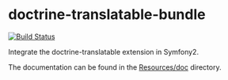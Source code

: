 doctrine-translatable-bundle
============================

[![Build Status](https://travis-ci.org/Prezent/doctrine-translatable-bundle.png?branch=master)](https://travis-ci.org/Prezent/doctrine-translatable-bundle)

Integrate the doctrine-translatable extension in Symfony2.

The documentation can be found in the [Resources/doc](Resources/doc/index.md) directory.
